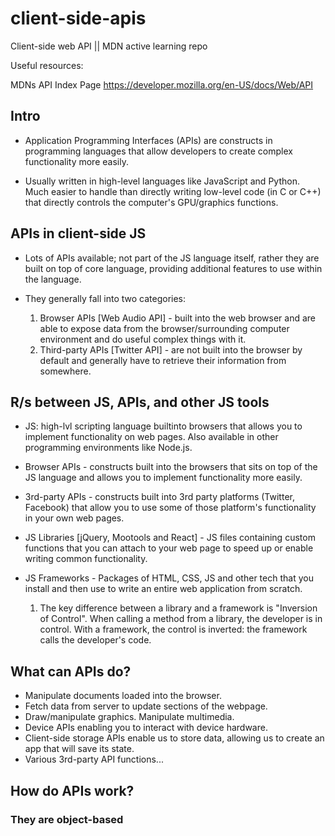# client-side-apis
Client-side web API || MDN active learning repo

Useful resources:

MDNs API Index Page
https://developer.mozilla.org/en-US/docs/Web/API


## Intro

- Application Programming Interfaces (APIs) are constructs in programming languages that allow developers to create complex functionality more easily. 

- Usually written in high-level languages like JavaScript and Python. Much easier to handle than directly writing low-level code (in C or C++) that directly controls the computer's GPU/graphics functions.

## APIs in client-side JS

- Lots of APIs available; not part of the JS language itself, rather they are built on top of core language, providing additional features to use within the language. 

- They generally fall into two categories:
  1. Browser APIs [Web Audio API] - built into the web browser and are able to expose data from the browser/surrounding computer environment and do useful complex things with it. 
  2. Third-party APIs [Twitter API] -  are not built into the browser by default and generally have to retrieve their information from somewhere. 

## R/s between JS, APIs, and other JS tools

- JS: high-lvl scripting language builtinto browsers that allows you to implement functionality on web pages. Also available in other programming environments like Node.js.

- Browser APIs -  constructs built into the browsers that sits on top of the JS language and allows you to implement functionality more easily. 

- 3rd-party APIs - constructs built into 3rd party platforms (Twitter, Facebook) that allow you to use some of those platform's functionality in your own web pages. 

- JS Libraries [jQuery, Mootools and React] - JS files containing custom functions that you can attach to your web page to speed up or enable writing common functionality. 

- JS Frameworks - Packages of HTML, CSS, JS and other tech that you install and then use to write an entire web application from scratch. 
  1. The key difference between a library and a framework is "Inversion of Control". When calling a method from a library, the developer is in control. With a framework, the control is inverted: the framework calls the developer's code.

## What can APIs do?

- Manipulate documents loaded into the browser. 
- Fetch data from server to update sections of the webpage. 
- Draw/manipulate graphics. Manipulate multimedia.
- Device APIs enabling you to interact with device hardware. 
- Client-side storage APIs enable us to store data, allowing us to create an app that will save its state.
- Various 3rd-party API functions...

## How do APIs work?

### They are object-based








